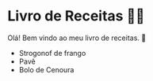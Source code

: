 # Livro de Receitas :man_cook:

Olá! Bem vindo ao meu livro de receitas. :wave:

- Strogonof de frango
- Pavê
- Bolo de Cenoura

